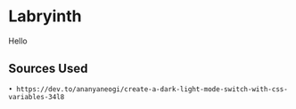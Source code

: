# Labryinth
Hello

## Sources Used
    • https://dev.to/ananyaneogi/create-a-dark-light-mode-switch-with-css-variables-34l8